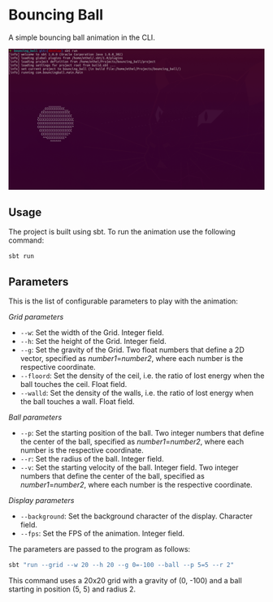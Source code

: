
# Bouncing Ball

A simple bouncing ball animation in the CLI.

![Alt Text](/static/bouncing_ball_demo.gif)

## Usage

The project is built using sbt. To run the animation use the following command:

```bash
sbt run
```

## Parameters

This is the list of configurable parameters to play with the animation:

*Grid parameters*

- `--w`: Set the width of the Grid. Integer field.
- `--h`: Set the height of the Grid. Integer field.
- `--g`: Set the gravity of the Grid. Two float numbers that define a 2D vector, specified as *number1*=*number2*, where each number is the respective coordinate.
- `--floord`: Set the density of the ceil, i.e. the ratio of lost energy when the ball touches the ceil. Float field.
- `--walld`: Set the density of the walls, i.e. the ratio of lost energy when the ball touches a wall. Float field.

*Ball parameters*

- `--p`: Set the starting position of the ball. Two integer numbers that define the center of the ball, specified as *number1*=*number2*, where each number is the respective coordinate.
- `--r`: Set the radius of the ball. Integer field.
- `--v`: Set the starting velocity of the ball. Integer field. Two integer numbers that define the center of the ball, specified as *number1*=*number2*, where each number is the respective coordinate.

*Display parameters*

- `--background`: Set the background character of the display. Character field.
- `--fps`: Set the FPS of the animation. Integer field.

The parameters are passed to the program as follows:

```bash
sbt "run --grid --w 20 --h 20 --g 0=-100 --ball --p 5=5 --r 2"
```

This command uses a 20x20 grid with a gravity of (0, -100) and a ball starting in position (5, 5) and radius 2.







